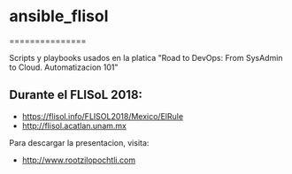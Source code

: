 # ansible_flisol
===============

Scripts y playbooks usados en la platica "Road to DevOps: From SysAdmin to Cloud. Automatizacion 101"

Durante el FLISoL 2018: 
----------

+ https://flisol.info/FLISOL2018/Mexico/ElRule
+ http://flisol.acatlan.unam.mx

Para descargar la presentacion, visita:

+ http://www.rootzilopochtli.com
